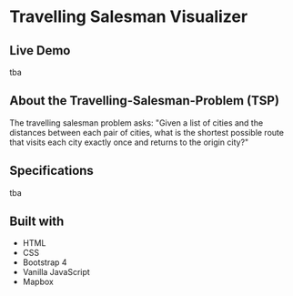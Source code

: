 # Travelling Salesman Visualizer

## Live Demo

tba

## About the Travelling-Salesman-Problem (TSP)

The travelling salesman problem asks:
"Given a list of cities and the distances between each pair of cities, what is the shortest possible route that visits each city exactly once and returns to the origin city?"

## Specifications

tba

## Built with

-  HTML
-  CSS
-  Bootstrap 4
-  Vanilla JavaScript
-  Mapbox
